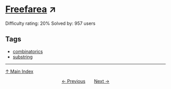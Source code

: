 # [Freefarea](https://projecteuler.net/problem=679) ↗️

Difficulty rating: 20%
Solved by: 957 users
## Tags

- [combinatorics](../tags/combinatorics.md)
- [substring](../tags/substring.md)



---

[↑ Main Index](../README.md)


<div align=center><a href='678.md'>← Previous</a> &nbsp;&nbsp; &nbsp;&nbsp;  <a href='680.md'>Next →</a></div>
